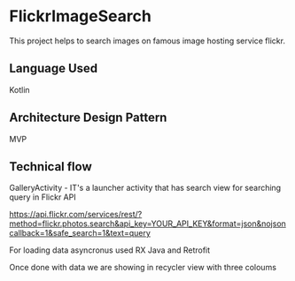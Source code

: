 # FlickrImageSearch
This project helps to search images on famous image hosting service flickr.

## Language Used
Kotlin

## Architecture Design Pattern 
MVP

## Technical flow

GalleryActivity - IT's a launcher activity that has search view for searching query in Flickr API 

https://api.flickr.com/services/rest/?method=flickr.photos.search&api_key=YOUR_API_KEY&format=json&nojsoncallback=1&safe_search=1&text=query

For loading data asyncronus used RX Java and Retrofit

Once done with data we are showing in recycler view with three coloums


